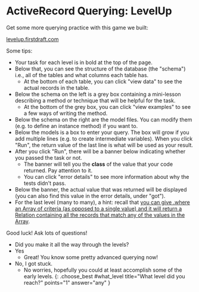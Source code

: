 # ActiveRecord Querying: LevelUp

Get some more querying practice with this game we built:

[levelup.firstdraft.com](https://levelup.firstdraft.com/)

Some tips:

- Your task for each level is in bold at the top of the page.
- Below that, you can see the structure of the database (the "schema") i.e., all of the tables and what columns each table has.
  - At the bottom of each table, you can click "view data" to see the actual records in the table.
- Below the schema on the left is a grey box containing a mini-lesson describing a method or technique that will be helpful for the task.
  - At the bottom of the grey box, you can click "view examples" to see a few ways of writing the method.
- Below the schema on the right are the model files. You can modify them (e.g. to define an instance method) if you want to.
- Below the models is a box to enter your query. The box will grow if you add multiple lines (e.g. to create intermediate variables). When you click "Run", the  return value of the last line is what will be used as your result.
- After you click "Run", there will be a banner below indicating whether you passed the task or not.
  - The banner will tell you the **class** of the value that your code returned. Pay attention to it.
  - You can click "error details" to see more information about why the tests didn't pass.
- Below the banner, the actual value that was returned will be displayed (you can also find this value in the error details, under "got").
- For the last level (many to many), a hint: recall that [you can give .where an Array of criteria (as opposed to a single value) and it will return a Relation containing all the records that match any of the values in the Array](https://learn.firstdraft.com/lessons/130-contact-book-first-database#using-where-with-an-array-of-criteria).

Good luck! Ask lots of questions!

- Did you make it all the way through the levels?
- Yes
	- Great! You know some pretty advanced querying now!
- No, I got stuck.
	- No worries, hopefully you could at least accomplish some of the early levels.
{: .choose_best #what_level title="What level did you reach?" points="1" answer="any" }
